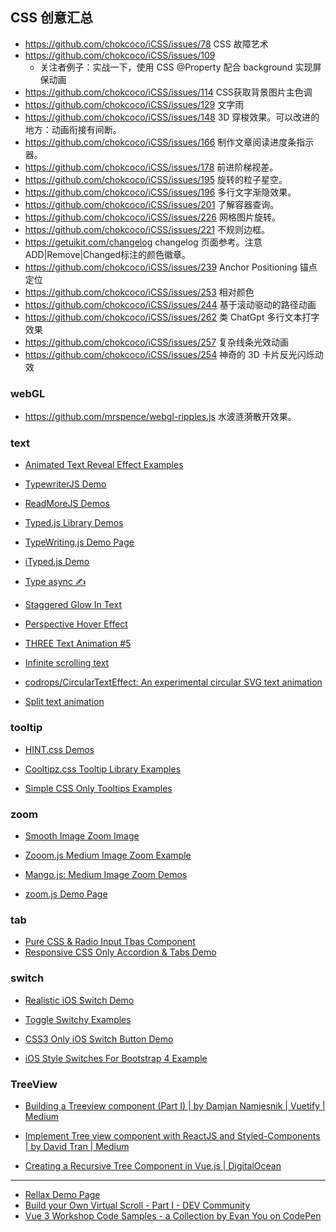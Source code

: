 
## CSS 创意汇总
- https://github.com/chokcoco/iCSS/issues/78 CSS 故障艺术
- https://github.com/chokcoco/iCSS/issues/109
  - 关注者例子：实战一下，使用 CSS @Property 配合 background 实现屏保动画
- https://github.com/chokcoco/iCSS/issues/114 CSS获取背景图片主色调
- https://github.com/chokcoco/iCSS/issues/129 文字雨
- https://github.com/chokcoco/iCSS/issues/148 3D 穿梭效果。可以改进的地方：动画衔接有间断。
- https://github.com/chokcoco/iCSS/issues/166 制作文章阅读进度条指示器。
- https://github.com/chokcoco/iCSS/issues/178 前进阶梯视差。
- https://github.com/chokcoco/iCSS/issues/195 旋转的粒子星空。
- https://github.com/chokcoco/iCSS/issues/196 多行文字渐隐效果。
- https://github.com/chokcoco/iCSS/issues/201 了解容器查询。
- https://github.com/chokcoco/iCSS/issues/226 网格图片旋转。
- https://github.com/chokcoco/iCSS/issues/221 不规则边框。
- https://getuikit.com/changelog changelog 页面参考。注意 ADD|Remove|Changed标注的颜色徽章。
- https://github.com/chokcoco/iCSS/issues/239 Anchor Positioning 锚点定位
- https://github.com/chokcoco/iCSS/issues/253 相对颜色
- https://github.com/chokcoco/iCSS/issues/244 基于滚动驱动的路径动画
- https://github.com/chokcoco/iCSS/issues/262 类 ChatGpt 多行文本打字效果
- https://github.com/chokcoco/iCSS/issues/257 复杂线条光效动画
- https://github.com/chokcoco/iCSS/issues/254 神奇的 3D 卡片反光闪烁动效

### webGL

- https://github.com/mrspence/webgl-ripples.js 水波涟漪散开效果。


### text

- [Animated Text Reveal Effect Examples](https://www.cssscript.com/demo/animated-text-reveal-effect/)
- [TypewriterJS Demo](https://www.cssscript.com/demo/simple-typewriter-effect-pure-javascript-typewriterjs/)

- [ReadMoreJS Demos](https://www.cssscript.com/demo/read-more-read-less-functionality-in-pure-javascript-readmore-js/)

- [Typed.js Library Demos](https://www.cssscript.com/demo/highly-configurable-text-typing-library-typed-js/)

- [TypeWriting.js Demo Page](https://www.cssscript.com/demo/terminal-style-text-typing-animation-typewriting-js/)

- [iTyped.js Demo](https://www.cssscript.com/demo/pure-js-text-rotator-typing-deleting-effects-ityped-js/)

- [Type async ✍](https://codepen.io/FelixLuciano/pen/PoqdMKP)

- [Staggered Glow In Text](https://codepen.io/alphardex/pen/Exxodoq)
- [Perspective Hover Effect](https://codepen.io/vadymhimself/pen/vwgKqO)

- [THREE Text Animation #5](https://codepen.io/zadvorsky/pen/BKJQep)

- [Infinite scrolling text](https://codepen.io/Praefect/pen/MWwjoJL)

- [codrops/CircularTextEffect: An experimental circular SVG text animation](https://github.com/codrops/CircularTextEffect)

- [Split text animation](https://codepen.io/buihoang91tin/pen/EmqjeZ)

### tooltip

- [HINT.css Demos](https://www.cssscript.com/demo/create-animated-tooltips-with-pure-csscss3-hint-css/)
- [Cooltipz.css Tooltip Library Examples](https://www.cssscript.com/demo/tooltip-library-cooltipz/)

- [Simple CSS Only Tooltips Examples](https://www.cssscript.com/demo/simple-css-only-tooltips/)

### zoom

- [Smooth Image Zoom Image](https://www.cssscript.com/demo/smooth-image-zoom/)
- [Zooom.js Medium Image Zoom Example](https://www.cssscript.com/demo/zoom-imag-medium/)

- [Mango.js: Medium Image Zoom Demos](https://www.cssscript.com/demo/medium-image-zoom-javascript-mango/)

- [zoom.js Demo Page](https://www.cssscript.com/demo/medium-like-image-zoom-pure-javascript-zoom-js/)

### tab

- [Pure CSS & Radio Input Tbas Component](https://www.cssscript.com/demo/create-responsive-tabs-component-using-css-radio-input/)
- [Responsive CSS Only Accordion & Tabs Demo](https://www.cssscript.com/demo/responsive-css-accordion-tabs-component/)

### switch

- [Realistic iOS Switch Demo](https://www.cssscript.com/demo/realistic-ios-switch-pure-css/)
- [Toggle Switchy Examples](https://www.cssscript.com/demo/checkbox-toggle-switchy/)

- [CSS3 Only iOS Switch Button Demo](https://www.cssscript.com/demo/css3-ios-switch-button/)

- [iOS Style Switches For Bootstrap 4 Example](https://www.cssscript.com/demo/ios-style-switches-bootstrap-4/)

### TreeView

- [Building a Treeview component (Part I) | by Damjan Namjesnik | Vuetify | Medium](https://medium.com/vuetify/building-a-treeview-component-part-i-93d19733682f)
- [Implement Tree view component with ReactJS and Styled-Components | by David Tran | Medium](https://medium.com/@davidtranwd/implement-tree-view-component-with-reactjs-and-styled-components-5eea3b1603cf)

- [Creating a Recursive Tree Component in Vue.js | DigitalOcean](https://www.digitalocean.com/community/tutorials/vuejs-recursive-components)

---

- [Rellax Demo Page](https://www.cssscript.com/demo/lightweight-vanilla-javascript-parallax-library-rellax/)
- [Build your Own Virtual Scroll - Part I - DEV Community](https://dev.to/adamklein/build-your-own-virtual-scroll-part-i-11ib)
- [Vue 3 Workshop Code Samples - a Collection by Evan You on CodePen](https://codepen.io/collection/DkxpbE)
